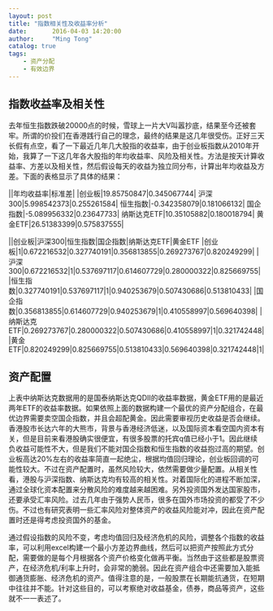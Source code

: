 ```yaml
---
layout: post
title: "指数相关性及收益率分析"
date:       2016-04-03 14:20:00
author:     "Ming Tong"
catalog: true
tags:
    - 资产分配
    - 有效边界
---
```


指数收益率及相关性
-----------------

去年恒生指数跌破20000点的时候，雪球上一片大V叫嚣抄底，结果至今还被套牢。所谓的价投们在香港践行自己的理念，最终的结果是这几年很受伤。正好三天长假有点空，看了一下最近几年几大股指的收益率，由于创业板指数从2010年开始，我算了一下这几年各大股指的年均收益率、风险及相关性。方法是按天计算收益率、方差以及相关性，然后假设每天的收益为独立同分布，计算出年均收益及方差。下面的表格显示了具体的结果：

||年均收益率|标准差|
|创业板|19.85750847|0.345067744|
沪深300|5.998542373|0.255261584|
恒生指数|-0.342358079|0.181066132|
国企指数|-5.089956332|0.23647733|
纳斯达克ETF|10.35105882|0.180018794|
黄金ETF|26.51383399|0.575837555|

||创业板|沪深300|恒生指数|国企指数|纳斯达克ETF|黄金ETF
|创业板|1|0.672216532|0.327740191|0.356813855|0.269273767|0.820249299|
|沪深300|0.672216532|1|0.537697117|0.614607729|0.280000322|0.825669755|
|恒生指数|0.327740191|0.537697117|1|0.940253679|0.507430686|0.513810433|
|国企指数|0.356813855|0.614607729|0.940253679|1|0.410558997|0.569640398|
|纳斯达克ETF|0.269273767|0.280000322|0.507430686|0.410558997|1|0.321742448|
|黄金ETF|0.820249299|0.825669755|0.513810433|0.569640398|0.321742448|1|

资产配置
---------
上表中纳斯达克数据用的是国泰纳斯达克QDII的收益率数据，黄金ETF用的是最近两年ETF的收益率数据。如果依照上面的数据构建一个最优的资产分配组合，在最优边界需要卖空国企指数，并且会超配黄金。因此需要审视历史收益是否会继续。香港股市长达六年的大熊市，背景与香港经济低迷，以及国际资本看空国内资本有关，但是目前来看港股确实很便宜，有很多股票的托宾q值已经小于1。因此继续负收益可能性不大，但是我们不能对国企指数和恒生指数的收益抱过高的期望。创业板高达20%左右的收益率简直一起绝尘，根据均值回归理论，创业板回调的可能性较大。不过在资产配置时，虽然风险较大，依然需要做少量配置。从相关性看，港股与沪深指数、纳斯达克均有较高的相关性。对着国际化的进程不断加深，通过全球化资本配置来分散风险的难度越来越困难。另外投资国外发达国家股市，还要承受汇率风险。过去几年由于强势人民币，很多在国外市场投资的都受了不少伤。不过也有研究表明一些汇率风险对整体资产的收益风险能对冲，因此在资产配置时还是得考虑投资国外的基金。

通过假设指数的风险不变，考虑均值回归及经济危机的风险，调整各个指数的收益率，可以利用excel构建一个最小方差边界曲线，然后可以把资产按照此方式分配，需要做的是每个月根据各个资产价格变化做再平衡。当然由于这些都是股票资产，在经济危机/利率上升时，会非常的脆弱。因此在资产组合中还需要加入能抵御通货膨胀、经济危机的资产。值得注意的是，一般股票在长期能抗通货，在短期中往往并不能。针对这些目的，可以考察绝对收益基金，债券，商品等资产，这些就不一一表述了。
						

